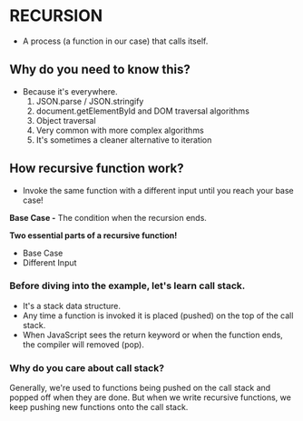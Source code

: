# RECURSION

- A process (a function in our case) that calls itself.

## Why do you need to know this?

- Because it's everywhere.
  1. JSON.parse / JSON.stringify
  2. document.getElementById and DOM traversal algorithms
  3. Object traversal
  4. Very common with more complex algorithms
  5. It's sometimes a cleaner alternative to iteration

## How recursive function work?

- Invoke the same function with a different input until you reach your base case!

**Base Case -** The condition when the recursion ends.

**Two essential parts of a recursive function!**

- Base Case
- Different Input

### Before diving into the example, let's learn call stack.

- It's a stack data structure.
- Any time a function is invoked it is placed (pushed) on the top of the call stack.
- When JavaScript sees the return keyword or when the function ends, the compiler will removed (pop).

### Why do you care about call stack?

Generally, we're used to functions being pushed on the call stack and popped off when they are done.
But when we write recursive functions, we keep pushing new functions onto the call stack.
